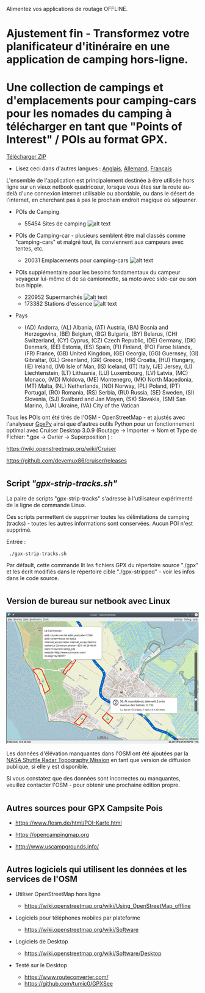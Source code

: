 Alimentez vos applications de routage OFFLINE.

# Ajustement fin - Transformez votre planificateur d'itinéraire en une application de camping hors-ligne.
# Une collection de campings et d'emplacements pour camping-cars pour les nomades du camping à télécharger en tant que "Points of Interest" / POIs au format GPX.

[Télécharger ZIP](https://github.com/GpxFeed/campgrounds/archive/refs/heads/master.zip)

* Lisez ceci dans d'autres langues : [Anglais](README.md), [Allemand](README.de.md), [Français](README.fr.md)

L'ensemble de l'application est principalement destinée à être utilisée hors ligne sur un vieux netbook quadricœur, lorsque vous êtes sur la route au-delà d'une connexion internet utilisable ou abordable, ou dans le désert de l'internet, en cherchant pas à pas le prochain endroit magique où séjourner.

- POIs de Camping 

    - 55454 Sites de camping   ![alt text](https://wiki.openstreetmap.org/w/images/thumb/e/e4/Camping.16.svg/16px-Camping.16.svg.png)

- POIs de Camping-car - plusieurs semblent être mal classés comme "camping-cars" et malgré tout, ils conviennent aux campeurs avec tentes, etc.

    - 20031 Emplacements pour camping-cars   ![alt text](https://wiki.openstreetmap.org/w/images/thumb/a/a1/Caravan-16.svg/16px-Caravan-16.svg.png)

- POIs supplémentaire pour les besoins fondamentaux du campeur voyageur lui-même et de sa camionnette, sa moto avec side-car ou son bus hippie.

    - 220952 Supermarchés   ![alt text](https://wiki.openstreetmap.org/w/images/thumb/7/76/Supermarket-14.svg/16px-Supermarket-14.svg.png)
    - 173382 Stations d'essence  ![alt text](https://wiki.openstreetmap.org/w/images/thumb/7/77/Fuel-16.svg/16px-Fuel-16.svg.png)

- Pays

    - (AD) Andorra, (AL) Albania, (AT) Austria, (BA) Bosnia and Herzegovina, (BE) Belgium, (BG) Bulgaria, (BY) Belarus, (CH) Switzerland, (CY) Cyprus, (CZ) Czech Republic, (DE) Germany, (DK) Denmark, (EE) Estonia, (ES) Spain, (FI) Finland, (FO) Faroe Islands, (FR) France, (GB) United Kingdom, (GE) Georgia, (GG) Guernsey, (GI) Gibraltar, (GL) Greenland, (GR) Greece, (HR) Croatia, (HU) Hungary, (IE) Ireland, (IM) Isle of Man, (IS) Iceland, (IT) Italy, (JE) Jersey, (LI) Liechtenstein, (LT) Lithuania, (LU) Luxembourg, (LV) Latvia, (MC) Monaco, (MD) Moldova, (ME) Montenegro, (MK) North Macedonia, (MT) Malta, (NL) Netherlands, (NO) Norway, (PL) Poland, (PT) Portugal, (RO) Romania, (RS) Serbia, (RU) Russia, (SE) Sweden, (SI) Slovenia, (SJ) Svalbard and Jan Mayen, (SK) Slovakia, (SM) San Marino, (UA) Ukraine, (VA) City of the Vatican

Tous les POIs ont été tirés de l'OSM - OpenStreetMap - et ajustés avec l'analyseur [GpxPy](http://github.com/tkrajina/gpxpy) ainsi que d'autres outils Python pour un fonctionnement optimal avec Cruiser Desktop 3.0.9 (Routage -> Importer -> Nom et Type de Fichier: *.gpx -> Ovrier -> Superposition ) :

  https://wiki.openstreetmap.org/wiki/Cruiser
  
  https://github.com/devemux86/cruiser/releases

# <h2>Script <i>"gpx-strip-tracks.sh"</i></h2>

La paire de scripts "gpx-strip-tracks" s'adresse à l'utilisateur expérimenté de la ligne de commande Linux.

Ces scripts permettent de supprimer toutes les délimitations de camping (tracks) - toutes les autres informations sont conservées. Aucun POI n'est supprimé.

Entrée :

     ./gpx-strip-tracks.sh

Par défault, cette commande lit les fichiers GPX du répertoire source "./gpx" et les écrit modifiés dans le répertoire cible "./gpx-stripped" - voir les infos dans le code source.

# <h2>Version de bureau sur netbook avec Linux</h2>

![alt text](./cruiser.png?raw=true "Cruiser")

Les données d'élévation manquantes dans l'OSM ont été ajoutées par la [NASA Shuttle Radar Topography Mission](https://en.wikipedia.org/wiki/Shuttle_Radar_Topography_Mission) en tant que version de diffusion publique, si elle y est disponible. 

Si vous constatez que des données sont incorrectes ou manquantes, veuillez contacter l'OSM - pour obtenir une prochaine édition propre.

# <h2>Autres sources pour GPX Campsite Pois</h2>

- https://www.flosm.de/html/POI-Karte.html

- https://opencampingmap.org

- http://www.uscampgrounds.info/

# <h2>Autres logiciels qui utilisent les données et les services de l'OSM</h2>

- Utiliser OpenStreetMap hors ligne
    - https://wiki.openstreetmap.org/wiki/Using_OpenStreetMap_offline

- Logiciels pour téléphones mobiles par plateforme
    - https://wiki.openstreetmap.org/wiki/Software

- Logiciels de Desktop 
    - https://wiki.openstreetmap.org/wiki/Software/Desktop

- Testé sur le Desktop
    - https://www.routeconverter.com/
    - https://github.com/tumic0/GPXSee
